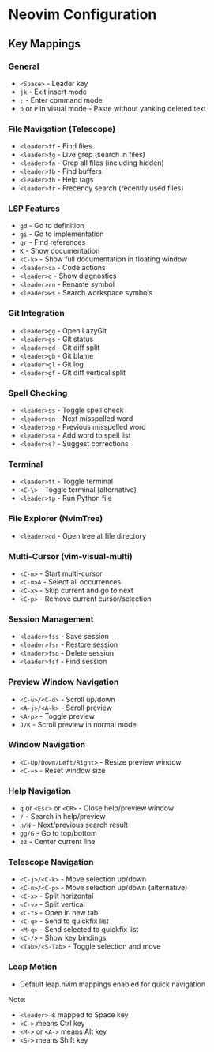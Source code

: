# Neovim Configuration

## Key Mappings

### General
- `<Space>` - Leader key
- `jk` - Exit insert mode
- `;` - Enter command mode
- `p` or `P` in visual mode - Paste without yanking deleted text

### File Navigation (Telescope)
- `<leader>ff` - Find files
- `<leader>fg` - Live grep (search in files)
- `<leader>fa` - Grep all files (including hidden)
- `<leader>fb` - Find buffers
- `<leader>fh` - Help tags
- `<leader>fr` - Frecency search (recently used files)

### LSP Features
- `gd` - Go to definition
- `gi` - Go to implementation
- `gr` - Find references
- `K` - Show documentation
- `<C-k>` - Show full documentation in floating window
- `<leader>ca` - Code actions
- `<leader>d` - Show diagnostics
- `<leader>rn` - Rename symbol
- `<leader>ws` - Search workspace symbols

### Git Integration
- `<leader>gg` - Open LazyGit
- `<leader>gs` - Git status
- `<leader>gd` - Git diff split
- `<leader>gb` - Git blame
- `<leader>gl` - Git log
- `<leader>gf` - Git diff vertical split

### Spell Checking
- `<leader>ss` - Toggle spell check
- `<leader>sn` - Next misspelled word
- `<leader>sp` - Previous misspelled word
- `<leader>sa` - Add word to spell list
- `<leader>s?` - Suggest corrections

### Terminal
- `<leader>tt` - Toggle terminal
- `<C-\>` - Toggle terminal (alternative)
- `<leader>tp` - Run Python file

### File Explorer (NvimTree)
- `<leader>cd` - Open tree at file directory

### Multi-Cursor (vim-visual-multi)
- `<C-m>` - Start multi-cursor
- `<C-m>A` - Select all occurrences
- `<C-x>` - Skip current and go to next
- `<C-p>` - Remove current cursor/selection

### Session Management
- `<leader>fss` - Save session
- `<leader>fsr` - Restore session
- `<leader>fsd` - Delete session
- `<leader>fsf` - Find session

### Preview Window Navigation
- `<C-u>/<C-d>` - Scroll up/down
- `<A-j>/<A-k>` - Scroll preview
- `<A-p>` - Toggle preview
- `J/K` - Scroll preview in normal mode

### Window Navigation
- `<C-Up/Down/Left/Right>` - Resize preview window
- `<C-=>` - Reset window size

### Help Navigation
- `q` or `<Esc>` or `<CR>` - Close help/preview window
- `/` - Search in help/preview
- `n/N` - Next/previous search result
- `gg/G` - Go to top/bottom
- `zz` - Center current line

### Telescope Navigation
- `<C-j>/<C-k>` - Move selection up/down
- `<C-n>/<C-p>` - Move selection up/down (alternative)
- `<C-x>` - Split horizontal
- `<C-v>` - Split vertical
- `<C-t>` - Open in new tab
- `<C-q>` - Send to quickfix list
- `<M-q>` - Send selected to quickfix list
- `<C-/>` - Show key bindings
- `<Tab>/<S-Tab>` - Toggle selection and move

### Leap Motion
- Default leap.nvim mappings enabled for quick navigation

Note: 
- `<leader>` is mapped to Space key
- `<C->` means Ctrl key
- `<M->` or `<A->` means Alt key
- `<S->` means Shift key
